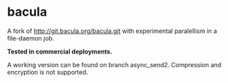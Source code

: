 # bacula

A fork of http://git.bacula.org/bacula.git with experimental paralellism in a file-daemon job.

__Tested in commercial deployments.__

A working version can be found on branch async_send2. Compression and encryption is not supported.
